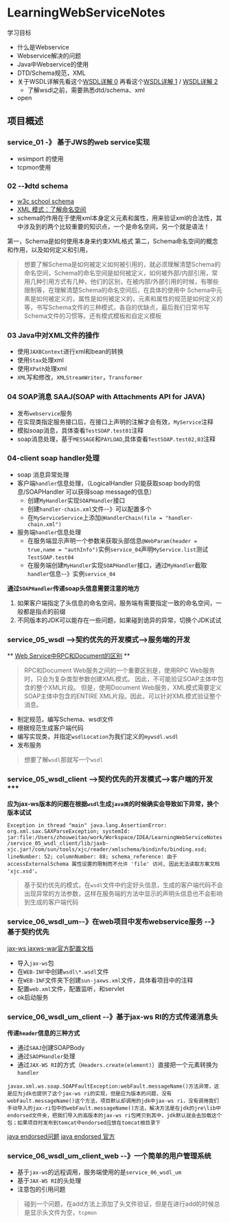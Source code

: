 # LearningWebServiceNotes
学习目标
* 什么是Webservice
* Webservice解决的问题
* Java中Webservice的使用
* DTD/Schema规范，XML
* 关于WSDL详解先看这个[WSDL详解 0](http://blog.csdn.net/liguocai2005/article/details/4402350) 再看这个[WSDL详解 1](http://blog.sina.com.cn/s/blog_63eb3eec0101gv5z.html) / [WSDL详解 2](http://blog.sina.com.cn/s/blog_63eb3eec0101gv62.html)
    - 了解wsdl之前，需要熟悉dtd/schema、xml
* open

## 项目概述

### service_01 -》 基于JWS的web service实现

* wsimport 的使用
* tcpmon使用

### 02 --》dtd schema

* [w3c school schema](http://www.w3school.com.cn/schema/index.asp)
* [XML 模式：了解命名空间 ](http://www.oracle.com/technetwork/cn/articles/srivastava-namespaces-098626-zhs.html)
* schema的作用在于使用xml本身定义元素和属性，用来验证xml的合法性，其中涉及到的两个比较重要的知识点，一个是命名空间，另一个就是语法！

第一，Schema是如何使用本身来约束XML格式
第二，Schema命名空间的概念和作用，以及如何定义和引用，

> 想要了解Schema是如何被定义如何被引用的，就必须理解清楚Schema的命名空间，Schema的命名空间是如何被定义，如何被外部/内部引用，常用几种引用方式有几种，他们的区别，在被内部/外部引用的时候，有哪些限制等，在理解清楚Schema的命名空间后，在具体的使用中
Schema中元素是如何被定义的，属性是如何被定义的，元素和属性的规范是如何定义的等，书写Schema文件的三种模式，各自的优缺点，最后我们日常书写Schema文件的习惯等。还有模式模板和自定义模板


### 03 Java中对XML文件的操作

* 使用`JAXBContext`进行xml和bean的转换
* 使用`Stax`处理xml  
* 使用`XPath`处理xml
* `XML`写和修改，`XMLStreamWriter`，`Transformer`

### 04 SOAP消息 SAAJ(SOAP with Attachments API for JAVA) 

* 发布`webservice`服务
* 在实现类指定服务接口后，在接口上声明的注解才会有效，`MyService`注释
* 模拟soap消息，具体查看`TestSOAP.test01`注释
* soap消息处理，基于`MESSAGE`和`PAYLOAD`,具体查看`TestSOAP.test02,03`注释

### 04-client soap handler处理

* soap 消息异常处理
* 客户端`handler`信息处理，（LogicalHandler 只能获取soap body的信息/SOAPHandler 可以获得soap message的信息）
    * 创建`MyHandler`实现`SOAPHandler`接口
    * 创建`handler-chain.xml`文件--》可以配置多个
    * 在`MyServiceService`上添加`@HandlerChain(file = "handler-chain.xml")`
* 服务端`handler`信息处理
    * 在服务端显示声明一个参数来获取头部信息`@WebParam(header = true,name = "authInfo")`实例`service_04`声明`MyService.list`测试`TestSOAP.test04`
    * 在服务端创建`MyHandler`实现`SOAPHandler`接口，通过`MyHandler`截取`handler`信息--》实例`service_04`
    
**通过`SOAPHandler`传递soap头信息需要注意的地方**

1. 如果客户端指定了头信息的命名空间，服务端有需要指定一致的命名空间，一般都是指点的前缀
2. 不同版本的JDK可以能存在一些问题，如果碰到诡异的异常，切换个JDK试试

### service_05_wsdl -->契约优先的开发模式-->服务端的开发

** [Web Service中RPC和Document的区别](http://www.xuebuyuan.com/1897903.html) **

> RPC和Document Web服务之间的一个重要区别是，使用RPC Web服务时，只会为复杂类型参数创建XML模式。 因此，不可能验证SOAP主体中包含的整个XML片段。 但是，使用Document Web服务，XML模式需要定义SOAP主体中包含的ENTIRE XML片段。因此，可以针对XML模式验证整个消息。

* 制定规范，编写Schema、wsdl文件
* 根据规范生成客户端代码
* 编写实现类，并指定`wsdlLocation`为我们定义的`mywsdl.wsdl`
* 发布服务

> 想要了解`wsdl`那就写一个`wsdl`

### service_05_wsdl_client -->契约优先的开发模式-->客户端的开发***

**应为jax-ws版本的问题在根据`wsdl`生成`java类`的时候确实会导致如下异常，换个版本试试**

```Exception in thread "main" java.lang.AssertionError: org.xml.sax.SAXParseException; systemId: jar:file:/Users/zhouweitao/work/Workspace/IDEA/LearningWebServiceNotes/service_05_wsdl_client/lib/jaxb-xjc.jar!/com/sun/tools/xjc/reader/xmlschema/bindinfo/binding.xsd; lineNumber: 52; columnNumber: 88; schema_reference: 由于 accessExternalSchema 属性设置的限制而不允许 'file' 访问, 因此无法读取方案文档 'xjc.xsd'。```

> 基于契约优先的模式，在`wsdl`文件中约定好头信息，生成的客户端代码不会出现异常的方法参数，这样在服务端的方法中显示的声明头信息也不会影响到生成的客户端代码  

### service_06_wsdl_um--》在web项目中发布webservice服务 --》基于契约优先

[jax-ws jaxws-war官方配置文档](http://docs.oracle.com/cd/E17802_01/webservices/webservices/docs/2.0/jaxws/jaxws-war.html)

* 导入`jax-ws`包
* 在`WEB-INF`中创建`wsdl\*.wsdl`文件
* 在`WEB-INF`文件夹下创建`sun-jaxws.xml`文件，具体看项目中的注释
* 配置`web.xml`文件，配置监听，和servlet
* ok启动服务

### service_06_wsdl_um_client --》基于jax-ws RI的方式传递消息头

**传递`header`信息的三种方式**

* 通过`SAAJ`创建SOAPBody
* 通过`SAOPHandler`处理
* 通过`JAX-WS RI`的方式（`Headers.create(element)`）直接把一个元素转换为`handler`

```javax.xml.ws.soap.SOAPFaultException:webFault.messageName()方法异常，这是应为jdk也提供了这个jax-ws ri的实现，但是应为版本的问题，没有webFault.messageName()这个方法，项目默认却调用的jdk中jax-ws ri，没有调用我们手动导入的jax-ri包中的webFault.messageName()方法，解决方法是在jdk的jre\lib中endorsed文件夹，把我们导入的高版本的jax-ws ri包拷贝到其中，jdk默认就会去加载这个包；如果项目时发布到tomcat中endorsed应放在tomcat根目录下```

[java endorsed问题](http://blog.csdn.net/bbirdsky/article/details/11921843)
[java endorsed 官方](http://docs.oracle.com/javase/7/docs/technotes/guides/standards/)

### service_06_wsdl_um_client_web --》一个简单的用户管理系统

* 基于`jax-ws`的远程调用，服务端使用的是`service_06_wsdl_um`
* 基于`JAX-WS RI`的头处理
* 注意包的引用问题

> 碰到一个问题，在add方法上添加了头文件验证，但是在进行add的时候总是显示头文件为空，`tcpmon`

